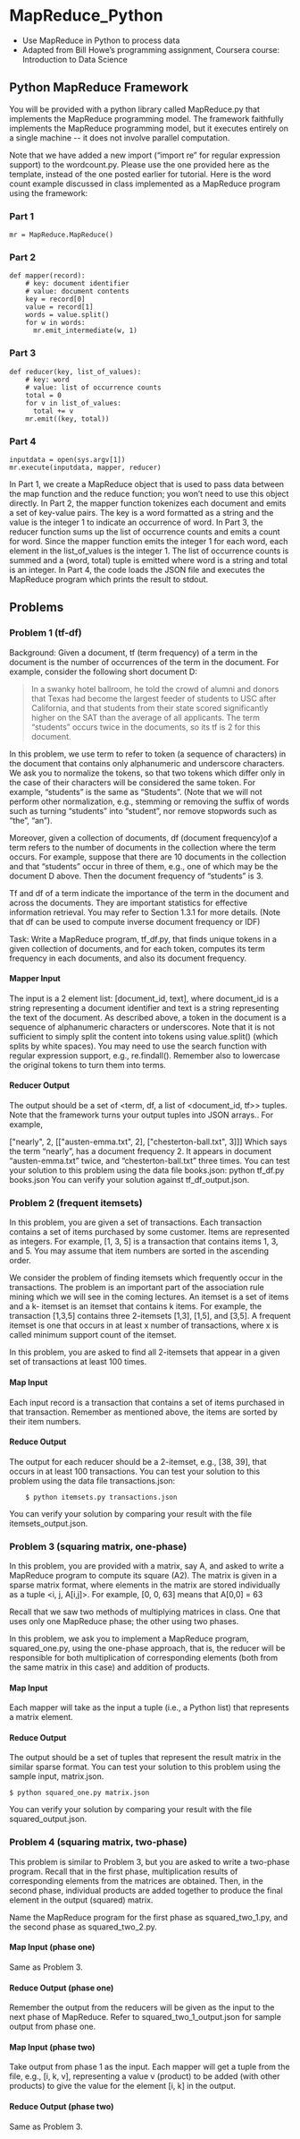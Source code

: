 # MapReduce_Python

- Use MapReduce in Python to process data
- Adapted from Bill Howe’s programming assignment, Coursera course: Introduction to Data Science

## Python MapReduce Framework

You will be provided with a python library called MapReduce.py that implements the MapReduce programming model. The framework faithfully implements the MapReduce programming model, but it executes entirely on a single machine -- it does not involve parallel computation.

Note that we have added a new import (“import re” for regular expression support) to the wordcount.py. Please use the one provided here as the template, instead of the one posted earlier for tutorial.
Here is the word count example discussed in class implemented as a MapReduce program using the framework:

### Part 1

    mr = MapReduce.MapReduce()


### Part 2

    def mapper(record):
        # key: document identifier
        # value: document contents
        key = record[0]
        value = record[1]
        words = value.split()
        for w in words:
          mr.emit_intermediate(w, 1)

### Part 3
    def reducer(key, list_of_values):
        # key: word
        # value: list of occurrence counts
        total = 0
        for v in list_of_values:
          total += v
        mr.emit((key, total))

### Part 4
    inputdata = open(sys.argv[1])
    mr.execute(inputdata, mapper, reducer)


In Part 1, we create a MapReduce object that is used to pass data between the map function and the reduce function; you won’t need to use this object directly.
In Part 2, the mapper function tokenizes each document and emits a set of key-value pairs. The key is a word formatted as a string and the value is the integer 1 to indicate an occurrence of word.
In Part 3, the reducer function sums up the list of occurrence counts and emits a count for word. Since the mapper function emits the integer 1 for each word, each element in the list_of_values is the integer 1.
The list of occurrence counts is summed and a (word, total) tuple is emitted where word is a string and total is an integer.
In Part 4, the code loads the JSON file and executes the MapReduce program which prints the result to stdout.

## Problems

### Problem 1 (tf-df)

Background: Given a document, tf (term frequency) of a term in the document is the number of occurrences of the
term in the document. For example, consider the following short document D:

> In a swanky hotel ballroom, he told the crowd of alumni and donors that Texas had become the largest feeder of students to USC after California, and that students from their state scored significantly higher on the SAT than the average of all applicants.
The term “students” occurs twice in the documents, so its tf is 2 for this document.

In this problem, we use term to refer to token (a sequence of characters) in the document that contains only alphanumeric and underscore characters. We ask you to normalize the tokens, so that two tokens which differ only in the case of their characters will be considered the same token. For example, “students” is the same as “Students”. (Note that we will not perform other normalization, e.g., stemming or removing the suffix of words such as turning “students” into “student”, nor remove stopwords such as “the”, “an”).

Moreover, given a collection of documents, df (document frequency)of a term refers to the number of documents in the collection where the term occurs. For example, suppose that there are 10 documents in the collection and that “students” occur in three of them, e.g., one of which may be the document D above. Then the document frequency of “students” is 3.

Tf and df of a term indicate the importance of the term in the document and across the documents. They are important statistics for effective information retrieval. You may refer to Section 1.3.1 for more details. (Note that df can be used to compute inverse document frequency or IDF)

Task: Write a MapReduce program, tf_df.py, that finds unique tokens in a given collection of documents, and for each token, computes its term frequency in each documents, and also its document frequency.


#### Mapper Input
The input is a 2 element list: [document_id, text], where document_id is a string representing a document identifier and text is a string representing the text of the document. As described above, a token in the document is a sequence of alphanumeric characters or underscores. Note that it is not sufficient to simply split the content into tokens using value.split() (which splits by white spaces). You may need to use the search function with regular expression support, e.g., re.findall(). Remember also to lowercase the original tokens to turn them into terms.

#### Reducer Output

The output should be a set of <term, df, a list of <document_id, tf>> tuples. Note that the framework turns your output tuples into JSON arrays.. For example,

["nearly", 2, [["austen-emma.txt", 2], ["chesterton-ball.txt", 3]]]
Which says the term “nearly”, has a document frequency 2. It appears in document “austen-emma.txt” twice, and “chesterton-ball.txt” three times.
You can test your solution to this problem using the data file books.json: python tf_df.py books.json
You can verify your solution against tf_df_output.json.


### Problem 2 (frequent itemsets)

In this problem, you are given a set of transactions. Each transaction contains a set of items purchased by some customer. Items are represented as integers. For example, [1, 3, 5] is a transaction that contains items 1, 3, and 5. You may assume that item numbers are sorted in the ascending order.

We consider the problem of finding itemsets which frequently occur in the transactions. The problem is an important part of the association rule mining which we will see in the coming lectures. An itemset is a set of items and a k- itemset is an itemset that contains k items. For example, the transaction [1,3,5] contains three 2-itemsets [1,3], [1,5], and [3,5]. A frequent itemset is one that occurs in at least x number of transactions, where x is called minimum support count of the itemset.

In this problem, you are asked to find all 2-itemsets that appear in a given set of transactions at least 100 times.

#### Map Input

Each input record is a transaction that contains a set of items purchased in that transaction. Remember as mentioned above, the items are sorted by their item numbers.

#### Reduce Output

The output for each reducer should be a 2-itemset, e.g., [38, 39], that occurs in at least 100 transactions. You can test your solution to this problem using the data file transactions.json:

        $ python itemsets.py transactions.json

You can verify your solution by comparing your result with the file itemsets_output.json.

### Problem 3 (squaring matrix, one-phase)

In this problem, you are provided with a matrix, say A, and asked to write a MapReduce program to compute its square (A2).
The matrix is given in a sparse matrix format, where elements in the matrix are stored individually as a tuple <i, j, A[i,j]>. For example, [0, 0, 63] means that A[0,0] = 63

Recall that we saw two methods of multiplying matrices in class. One that uses only one MapReduce phase; the other using two phases.

In this problem, we ask you to implement a MapReduce program, squared_one.py, using the one-phase approach, that is, the reducer will be responsible for both multiplication of corresponding elements (both from the same matrix in this case) and addition of products.

#### Map Input

Each mapper will take as the input a tuple (i.e., a Python list) that represents a matrix element.

#### Reduce Output

The output should be a set of tuples that represent the result matrix in the similar sparse format. You can test your solution to this problem using the sample input, matrix.json.

    $ python squared_one.py matrix.json

You can verify your solution by comparing your result with the file squared_output.json.


### Problem 4 (squaring matrix, two-phase)

This problem is similar to Problem 3, but you are asked to write a two-phase program. Recall that in the first phase, multiplication results of corresponding elements from the matrices are obtained. Then, in the second phase, individual products are added together to produce the final element in the output (squared) matrix.

Name the MapReduce program for the first phase as squared_two_1.py, and the second phase as squared_two_2.py.

#### Map Input (phase one)

Same as Problem 3.

#### Reduce Output (phase one)

Remember the output from the reducers will be given as the input to the next phase of MapReduce. Refer to squared_two_1_output.json for sample output from phase one.

#### Map Input (phase two)

Take output from phase 1 as the input. Each mapper will get a tuple from the file, e.g., [i, k, v], representing a value v (product) to be added (with other products) to give the value for the element [i, k] in the output.

#### Reduce Output (phase two)

Same as Problem 3.
